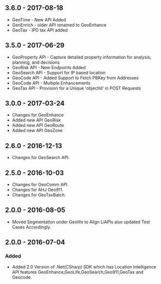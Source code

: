 ## 3.6.0 - 2017-08-18
- GeoTime - New API Added 
- GeoEnrich - older API renamed to GeoEnhance
- GeoTax - IPD tax API added

## 3.5.0 - 2017-06-29
- GeoProperty API - Capture detailed property information for analysis, planning, and decisions
- GeoRisk API  - New Endpoints Added
- GeoSearch API  - Support for IP based location
- GeoCode API  - Added Support to Fetch PBKey from Addresses
- GeoCode API -  Multiple Enhancements
- GeoTax API -   Provision for a Unique 'objectId' in POST Requests

## 3.0.0 - 2017-03-24
- Changes for GeoEnhance
- Added new API GeoRisk
- Added new API GeoRoute
- Added new API GeoZone

## 2.6.0 - 2016-12-13
- Changes for GeoSearch API.

## 2.5.0 - 2016-10-03
- Changes for GeoComm API.
- Changes for AHJ Geo911.
- Changes for GeoTaxBatch.

## 2.0.0 - 2016-08-05
- Moved Segmentation under Geolife to Align LiAPIs also updated Test Cases Accordingly.


## 2.0.0 - 2016-07-04

### Added
- Added 2.0 Version of .Net(CSharp) SDK which has Location Intelligence API features GeoEnhance,GeoLife,GeoSearch,Geo911,GeoTax and Geocode.

